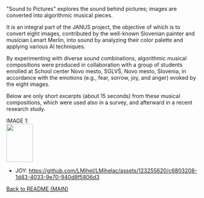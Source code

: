 "Sound to Pictures" explores the sound behind pictures; images are converted into algorithmic musical pieces.

It is an integral part of the JANUS project, the objective of which is to convert eight images, contributed by the well-known Slovenian painter and musician Lenart Merlin, into sound by analyzing their color palette and applying various AI techniques.

By experimenting with diverse sound combinations, algorithmic musical compositions were produced in collaboration with a group of students enrolled at School center Novo mesto, SGLVŠ, Novo mesto, Slovenia, in accordance with the emotions (e.g., fear, sorrow, joy, and anger) evoked by the eight images.

Below are only short excerpts (about 15 seconds) from these musical compositions, which were used also in a survey, and afterward in a recent research study.

IMAGE 1:  
 <img src="https://github.com/LMihel/LMihelac/assets/123255620/2aebb46a-8b19-4b55-ac91-466b2f947e2f" width="70" height="100">
- JOY: https://github.com/LMihel/LMihelac/assets/123255620/c6803208-1d43-4033-9e70-940d8f5806d3





[Back to README (MAIN)](https://github.com/LMihel/LMihelac)
